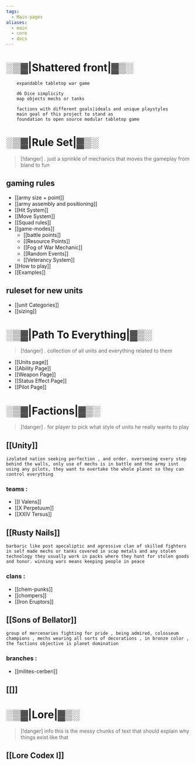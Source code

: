 ```yaml
---
tags:
  - Main-pages
aliases:
  - main
  - core
  - docs
---
```

# ░▒▓|**Shattered front**|▓▒░

```
	expandable tabletop war game 
	
	d6 Dice simplicity
	map objects mechs or tanks
	
	factions with different goals|ideals and unique playstyles
	main goal of this project to stand as 
	foundation to open source modular tabletop game
```
# ░▒▓|**Rule Set**|▓▒░

> [!danger] .
> just a sprinkle of mechanics that moves the gameplay from bland to fun
## gaming rules

- [[army size + point]]
- [[army assembly and positioning]]
- [[Hit System]]
- [[Move System]]
- [[Squad rules]]
- [[game-modes]]
    - [[battle points]]
    - [[Resource Points]]
    - [[Fog of War Mechanic]]
    - [[Random Events]]
    - [[Veterancy System]]
- [[How to play]]
- [[Examples]]
## ruleset for new units
- [[unit Categories]]
- [[sizing]]
# ░▒▓|**Path To Everything**|▓▒░

> [!danger] .
> collection of all units and everything related to them

- [[Units page]]
- [[Ability Page]]
- [[Weapon Page]]
- [[Status Effect Page]]
- [[Pilot Page]]

# ░▒▓|**Factions**|▓▒░

> [!danger] .
> for player to pick what style of units he really wants to play
## [[Unity]]

```
izolated nation seeking perfection , and order. overseeing every step behind the walls, only use of mechs is in battle and the army isnt using any pilots, they want to overtake the whole planet so they can control everything
```
### teams :

- [[I Valens]]
- [[X Perpetuum]]
- [[XXIV Tersus]]
## [[Rusty Nails]]

```
barbaric like post apocaliptic and agressive clan of skilled fighters in self made mechs or tanks covered in scap metals and any stolen technology they usually work in packs where they hunt for stolen goods and honor. winning wars means keeping people in peace
```
### clans :

- [[chem-punks]]
- [[chompers]]
- [[Iron Eruptors]]
## [[Sons of Bellator]]

```
group of mercenaries fighting for pride , being admired, colosseum champions , mechs wearing all sorts of decorations , in bronze color , the factions objective is planet domination 
```
### branches :
- [[milites-cerberi]]
## [[]]

# ░▒▓|**Lore**|▓▒░

> [!danger] info
> this is the messy chunks of text that should explain why things exist like that 

## [[Lore Codex I]]